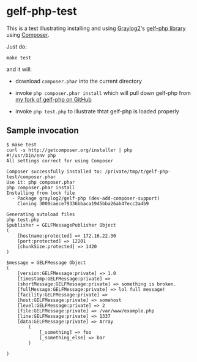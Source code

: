 gelf-php-test
=============

This is a test illustrating installing and using
[Graylog2](http://graylog2.org/)'s [gelf-php
library](https://github.com/Graylog2/gelf-php) using
[Composer](http://getcomposer.org/).

Just do:

```
make test
```

and it will:

* download `composer.phar` into the current directory

* invoke `php composer.phar install` which will pull down gelf-php from
  [my fork of gelf-php on GitHub](https://github.com/msabramo/gelf-php)

* invoke `php test.php` to illustrate thtat gelf-php is loaded properly


Sample invocation
-----------------

```
$ make test
curl -s http://getcomposer.org/installer | php
#!/usr/bin/env php
All settings correct for using Composer

Composer successfully installed to: /private/tmp/t/gelf-php-test/composer.phar
Use it: php composer.phar
php composer.phar install
Installing from lock file                                                       
  - Package graylog2/gelf-php (dev-add-composer-support)
    Cloning 3000caece79336bbaca1945bba26ab47ecc2a4b9

Generating autoload files
php test.php
$publisher = GELFMessagePublisher Object
(
    [hostname:protected] => 172.16.22.30
    [port:protected] => 12201
    [chunkSize:protected] => 1420
)

$message = GELFMessage Object
(
    [version:GELFMessage:private] => 1.0
    [timestamp:GELFMessage:private] => 
    [shortMessage:GELFMessage:private] => something is broken.
    [fullMessage:GELFMessage:private] => lol full message!
    [facility:GELFMessage:private] => 
    [host:GELFMessage:private] => somehost
    [level:GELFMessage:private] => 2
    [file:GELFMessage:private] => /var/www/example.php
    [line:GELFMessage:private] => 1337
    [data:GELFMessage:private] => Array
        (
            [_something] => foo
            [_something_else] => bar
        )

)
```

